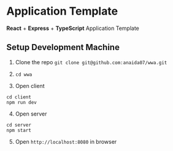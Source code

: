 # Application Template
**React** + **Express** + **TypeScript** Application Template

## Setup Development Machine
1. Clone the repo `git clone git@github.com:anaida07/wwa.git`

2. `cd wwa`

3. Open client
```
cd client
npm run dev
```

4. Open server
```
cd server
npm start
```

5. Open `http://localhost:8080` in browser
